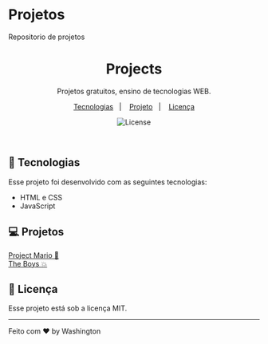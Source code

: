 # Projetos
 Repositorio de projetos

<h1 align="center"> Projects </h1>

<p align="center">
Projetos gratuitos, ensino de tecnologias WEB.
</p>

<p align="center">
  <a href="#-tecnologias">Tecnologias</a>&nbsp;&nbsp;&nbsp;|&nbsp;&nbsp;&nbsp;
  <a href="#-projeto">Projeto</a>&nbsp;&nbsp;&nbsp;|&nbsp;&nbsp;&nbsp;
  <a href="#memo-licença">Licença</a>
</p>

<p align="center">
  <img alt="License" src="https://img.shields.io/static/v1?label=license&message=MIT&color=49AA26&labelColor=000000">

</p>

<br>


## 🚀 Tecnologias

Esse projeto foi desenvolvido com as seguintes tecnologias:

- HTML e CSS
- JavaScript

## 💻 Projetos

<a href="https://soulwash.github.io/Projetos/ProjetoMario/" target="_blank">Project Mario 🧰</a><br>
<a href="https://soulwash.github.io/Projetos/TheBoys/" target="_blank">The Boys 💥</a><br>


## :memo: Licença

Esse projeto está sob a licença MIT.

---

Feito com ♥ by Washington
